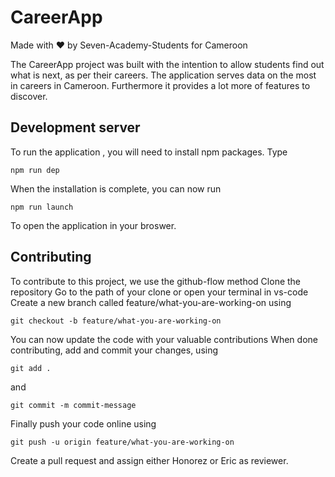 # CareerApp

Made with :heart: by Seven-Academy-Students for Cameroon

The CareerApp project was built with the intention to allow students find out what is next, as per their careers.
The application serves data on the most in careers in Cameroon. Furthermore it provides a lot more of features to discover.

## Development server

To run the application , you will need to install npm packages. 
Type 

```
npm run dep

```

When the installation is complete, you can now run 

```
npm run launch

``` 
To open the application in your broswer.

## Contributing

 To contribute to this project, we use the github-flow method
 Clone the repository
 Go to the path of your clone or open your terminal in vs-code
 Create a new branch called feature/what-you-are-working-on using 
 
 ```
 git checkout -b feature/what-you-are-working-on
 
 ```
 You can now update the code with your valuable contributions 
 When done contributing, add and commit your changes, using
 
 ```
 git add .
 ``` 
 and 
 ```
 git commit -m commit-message
 
 ```
 Finally push your code online using 
 
 ```
 git push -u origin feature/what-you-are-working-on
 
 ```  
 Create a pull request and assign either Honorez or Eric as reviewer.


